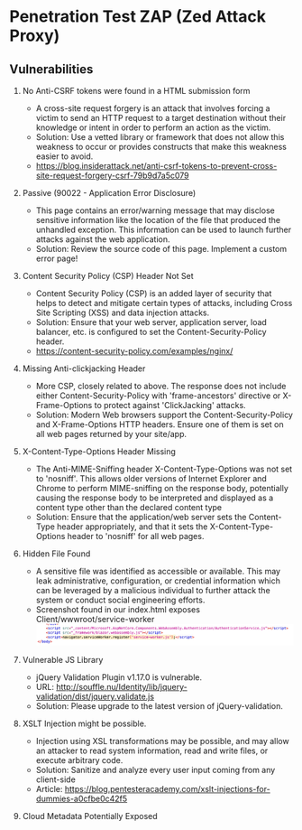 # Penetration Test ZAP (Zed Attack Proxy)

## Vulnerabilities

1. No Anti-CSRF tokens were found in a HTML submission form
    - A cross-site request forgery is an attack that involves forcing a victim to send an HTTP request to a target destination without their knowledge or intent in order to perform an action as the victim.
    - Solution: Use a vetted library or framework that does not allow this weakness to occur or provides constructs that make this weakness easier to avoid.
    - <https://blog.insiderattack.net/anti-csrf-tokens-to-prevent-cross-site-request-forgery-csrf-79b9d7a5c079>

2. Passive (90022 - Application Error Disclosure)
   - This page contains an error/warning message that may disclose sensitive information like the location of the file that produced the unhandled exception. This information can be used to launch further attacks against the web application.
   - Solution: Review the source code of this page. Implement a custom error page!

3. Content Security Policy (CSP) Header Not Set
   - Content Security Policy (CSP) is an added layer of security that helps to detect and mitigate certain types of attacks, including Cross Site Scripting (XSS) and data injection attacks.
   - Solution:  Ensure that your web server, application server, load balancer, etc. is configured to set the Content-Security-Policy header.
   - <https://content-security-policy.com/examples/nginx/>

4. Missing Anti-clickjacking Header
   - More CSP, closely related to above.
    The response does not include either Content-Security-Policy with 'frame-ancestors' directive or X-Frame-Options to protect against 'ClickJacking' attacks.
   - Solution: Modern Web browsers support the Content-Security-Policy and X-Frame-Options HTTP headers. Ensure one of them is set on all web pages returned by your site/app.

5. X-Content-Type-Options Header Missing
   - The Anti-MIME-Sniffing header X-Content-Type-Options was not set to 'nosniff'. This allows older versions of Internet Explorer and Chrome to perform MIME-sniffing on the response body, potentially causing the response body to be interpreted and displayed as a content type other than the declared content type
   - Solution: Ensure that the application/web server sets the Content-Type header appropriately, and that it sets the X-Content-Type-Options header to 'nosniff' for all web pages.

6. Hidden File Found
   - A sensitive file was identified as accessible or available. This may leak administrative, configuration, or credential information which can be leveraged by a malicious individual to further attack the system or conduct social engineering efforts.
   - Screenshot found in our index.html exposes Client/wwwroot/service-worker ![image of navigator.serviceWorker.register('service-worker.js')](./resources/Vulnearability4.jpg)

7. Vulnerable JS Library
   - jQuery Validation Plugin v1.17.0 is vulnerable.
   - URL: <http://souffle.nu/Identity/lib/jquery-validation/dist/jquery.validate.js>
   - Solution: Please upgrade to the latest version of jQuery-validation.

8. XSLT Injection might be possible.
   - Injection using XSL transformations may be possible, and may allow an attacker to read system information, read and write files, or execute arbitrary code.
   - Solution: Sanitize and analyze every user input coming from any client-side
   - Article: <https://blog.pentesteracademy.com/xslt-injections-for-dummies-a0cfbe0c42f5>

9. Cloud Metadata Potentially Exposed